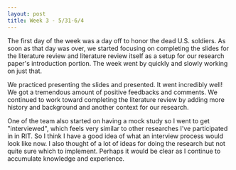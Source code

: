```yaml
---
layout: post
title: Week 3 - 5/31-6/4
---
```


The first day of the week was a day off to honor the dead U.S. soldiers. As soon as that day was over, we started focusing on completing the slides for the literature review and literature review itself as a setup for our research paper's introduction portion. The week went by quickly and slowly working on just that.

We practiced presenting the slides and presented. It went incredibly well! We got a tremendous amount of positive feedbacks and comments. We continued to work toward completing the literature review by adding more history and background and another context for our research.

One of the team also started on having a mock study so I went to get "interviewed", which feels very similar to other researches I've participated in in RIT. So I think I have a good idea of what an interview process would look like now. I also thought of a lot of ideas for doing the research but not quite sure which to implement. Perhaps it would be clear as I continue to accumulate knowledge and experience.

